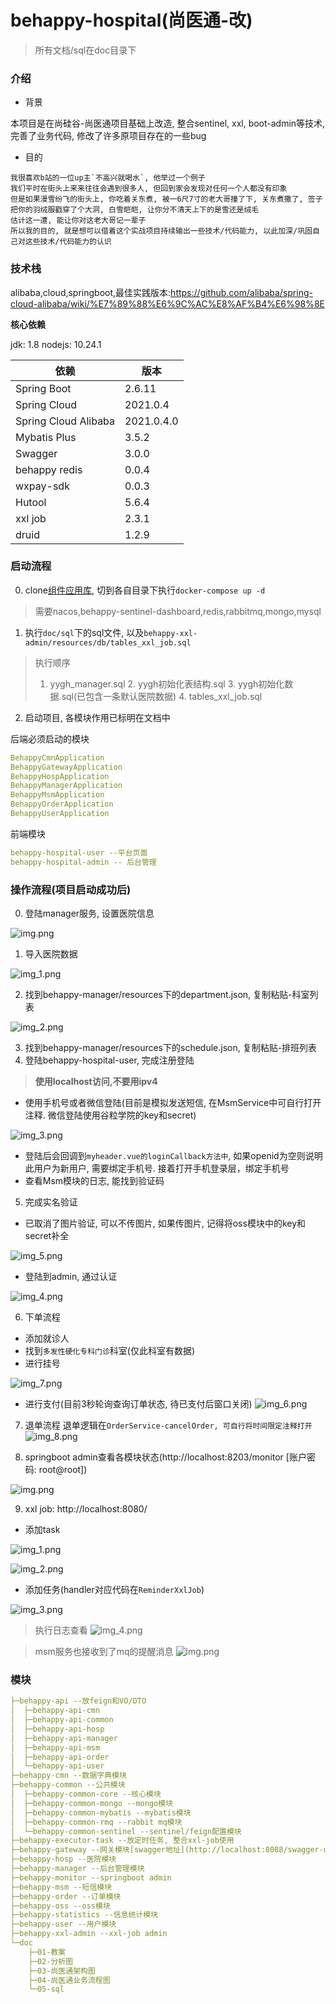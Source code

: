 # behappy-hospital(尚医通-改)

> 所有文档/sql在doc目录下

### 介绍

- 背景

本项目是在尚硅谷-尚医通项目基础上改造, 整合sentinel, xxl, boot-admin等技术, 完善了业务代码, 修改了许多原项目存在的一些bug

- 目的

```
我很喜欢b站的一位up主`不高兴就喝水`, 他举过一个例子
我们平时在街头上来来往往会遇到很多人, 但回到家会发现对任何一个人都没有印象
但是如果漫雪纷飞的街头上, 你吃着关东煮, 被一6尺7寸的老大哥撞了下, 关东煮撒了, 签子把你的羽绒服戳穿了个大洞, 白雪皑皑, 让你分不清天上下的是雪还是绒毛
估计这一遭, 能让你对这老大哥记一辈子
所以我的目的, 就是想可以借着这个实战项目持续输出一些技术/代码能力, 以此加深/巩固自己对这些技术/代码能力的认识
```

### 技术栈

alibaba,cloud,springboot,最佳实践版本:https://github.com/alibaba/spring-cloud-alibaba/wiki/%E7%89%88%E6%9C%AC%E8%AF%B4%E6%98%8E

**核心依赖**

jdk: 1.8
nodejs: 10.24.1


| 依赖                 | 版本       |
| -------------------- | ---------- |
| Spring Boot          | 2.6.11     |
| Spring Cloud         | 2021.0.4   |
| Spring Cloud Alibaba | 2021.0.4.0 |
| Mybatis Plus         | 3.5.2      |
| Swagger              | 3.0.0      |
| behappy redis        | 0.0.4      |
| wxpay-sdk            | 0.0.3      |
| Hutool               | 5.6.4      |
| xxl job              | 2.3.1      |
| druid                | 1.2.9      |

### 启动流程

0. clone[组件应用库](https://github.com/behappy-hospital/behappy-docker-application.git), 切到各自目录下执行`docker-compose up -d`

> 需要nacos,behappy-sentinel-dashboard,redis,rabbitmq,mongo,mysql

1. 执行`doc/sql`下的sql文件, 以及`behappy-xxl-admin/resources/db/tables_xxl_job.sql`

> 执行顺序
>
> 1. yygh_manager.sql   2. yygh初始化表结构.sql   3. yygh初始化数据.sql(已包含一条默认医院数据)   4. tables_xxl_job.sql

2. 启动项目, 各模块作用已标明在文档中

后端必须启动的模块

```yaml
BehappyCmnApplication
BehappyGatewayApplication
BehappyHospApplication
BehappyManagerApplication
BehappyMsmApplication
BehappyOrderApplication
BehappyUserApplication
```

前端模块

```yaml
behappy-hospital-user --平台页面
behappy-hospital-admin -- 后台管理
```

### 操作流程(项目启动成功后)

0. 登陆manager服务, 设置医院信息

![img.png](doc/readme-img/img.png)

1. 导入医院数据

![img_1.png](doc/readme-img/img_1.png)

2. 找到behappy-manager/resources下的department.json, 复制粘贴-科室列表

![img_2.png](doc/readme-img/img_2.png)

3. 找到behappy-manager/resources下的schedule.json, 复制粘贴-排班列表
4. 登陆behappy-hospital-user, 完成注册登陆

> **使用localhost访问,不要用ipv4**

- 使用手机号或者微信登陆(目前是模拟发送短信, 在MsmService中可自行打开注释. 微信登陆使用谷粒学院的key和secret)

![img_3.png](doc/readme-img/img_3.png)

- 登陆后会回调到`myheader.vue的loginCallback方法中`, 如果openid为空则说明此用户为新用户, 需要绑定手机号. 接着打开手机登录层，绑定手机号
- 查看Msm模块的日志, 能找到验证码

5. 完成实名验证

- 已取消了图片验证, 可以不传图片, 如果传图片, 记得将oss模块中的key和secret补全

![img_5.png](doc/readme-img/img_5.png)

- 登陆到admin, 通过认证

![img_4.png](doc/readme-img/img_4.png)

6. 下单流程

- 添加就诊人
- 找到`多发性硬化专科门诊`科室(仅此科室有数据)
- 进行挂号

![img_7.png](doc/readme-img/img_7.png)

- 进行支付(目前3秒轮询查询订单状态, 待已支付后窗口关闭)
  ![img_6.png](doc/readme-img/img_6.png)

7. 退单流程
   退单逻辑在`OrderService-cancelOrder, 可自行将时间限定注释打开`
   ![img_8.png](doc/readme-img/img_8.png)

8. springboot admin查看各模块状态(http://localhost:8203/monitor [账户密码: root@root])

![img.png](doc/readme-img/img_9.png)

9. xxl job: http://localhost:8080/

- 添加task

![img_1.png](doc/readme-img/img_10.png)

![img_2.png](doc/readme-img/img_11.png)

- 添加任务(handler对应代码在`ReminderXxlJob`)

![img_3.png](doc/readme-img/img_12.png)

> 执行日志查看
> ![img_4.png](doc/readme-img/img_13.png)

> msm服务也接收到了mq的提醒消息
> ![img.png](doc/readme-img/img_14.png)

### 模块

```yaml
├─behappy-api --放feign和VO/DTO
│  ├─behappy-api-cmn
│  ├─behappy-api-common
│  ├─behappy-api-hosp
│  ├─behappy-api-manager
│  ├─behappy-api-msm
│  ├─behappy-api-order
│  └─behappy-api-user
├─behappy-cmn --数据字典模块
├─behappy-common --公共模块
│  ├─behappy-common-core --核心模块
│  ├─behappy-common-mongo --mongo模块
│  ├─behappy-common-mybatis --mybatis模块
│  ├─behappy-common-rmq --rabbit mq模块
│  └─behappy-common-sentinel --sentinel/feign配置模块
├─behappy-executor-task --放定时任务, 整合xxl-job使用
├─behappy-gateway --网关模块[swagger地址](http://localhost:8088/swagger-ui/index.html)
├─behappy-hosp --医院模块
├─behappy-manager --后台管理模块
├─behappy-monitor --springboot admin
├─behappy-msm --短信模块
├─behappy-order --订单模块
├─behappy-oss --oss模块
├─behappy-statistics --信息统计模块
├─behappy-user --用户模块
├─behappy-xxl-admin --xxl-job admin
└─doc
    ├─01-教案
    ├─02-分析图
    ├─03-尚医通架构图
    ├─04-尚医通业务流程图
    └─05-sql
```
